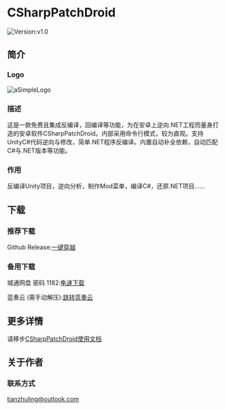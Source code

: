 # CSharpPatchDroid 
![Version:v1.0](https://img.shields.io/badge/version-v1.0-blue
)
## 简介
### Logo
![aSimpleLogo](https://tianzhuling.github.io/CSharpPatchDroid/v1.0/doc/icon.png)
### 描述
这是一款免费且集成反编译，回编译等功能，为在安卓上逆向.NET工程而量身打造的安卓软件CSharpPatchDroid。内部采用命令行模式，较为直观。支持UnityC#代码逆向与修改，简单.NET程序反编译。内置自动补全依赖，自动匹配C#与.NET版本等功能。
### 作用
反编译Unity项目，逆向分析，制作Mod菜单，编译C#，还原.NET项目……
## 下载
### 推荐下载
Github Release:[一键穿越](https://github.com/tianzhuling/CSharpPatchDroid/releases/tag/v1.0)


### 备用下载
城通网盘 密码 1182:[龟速下载](https://url72.ctfile.com/f/65372172-8416126722-bc39a2?p=1182) 

蓝奏云 (需手动解压):[跳转蓝奏云](https://wwgc.lanzn.com/iCZI333fsxle)
## 更多详情
请移步[CSharpPatchDroid使用文档](https://tianzhuling.github.io/CSharpPatchDroid/v1.0/doc/index.html)
## 关于作者
### 联系方式
tianzhuling@outlook.com

